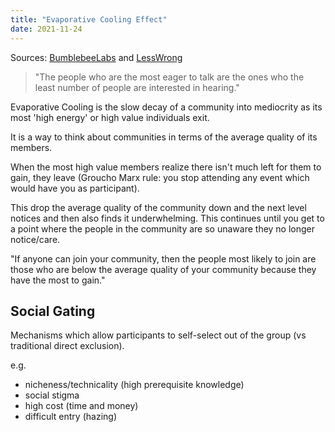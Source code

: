 ```yaml
---
title: "Evaporative Cooling Effect"
date: 2021-11-24
---
```


Sources: [BumblebeeLabs](https://web.archive.org/web/20101012105003/http://blog.bumblebeelabs.com/social-software-sundays-2-the-evaporative-cooling-effect/) and [LessWrong](https://www.lesswrong.com/posts/ZQG9cwKbct2LtmL3p/evaporative-cooling-of-group-beliefs)

> "The people who are the most eager to talk are the ones who the least number of people are interested in hearing."

Evaporative Cooling is the slow decay of a community into mediocrity as its most 'high energy' or high value individuals exit.

It is a way to think about communities in terms of the average quality of its members.

When the most high value members realize there isn't much left for them to gain, they leave (Groucho Marx rule: you stop attending any event which would have you as participant).

This drop the average quality of the community down and the next level notices and then also finds it underwhelming. This continues until you get to a point where the people in the community are so unaware they no longer notice/care.

"If anyone can join your community, then the people most likely to join are those who are below the average quality of your community because they have the most to gain."

## Social Gating
Mechanisms which allow participants to self-select out of the group (vs traditional direct exclusion). 

e.g.
- nicheness/technicality (high prerequisite knowledge)
- social stigma
- high cost (time and money)
- difficult entry (hazing)